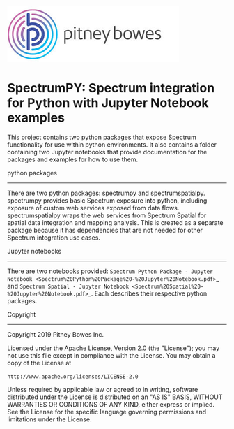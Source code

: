 ![Pitney Bowes](/PitneyBowes_Logo.jpg)
# SpectrumPY: Spectrum integration for Python with Jupyter Notebook examples

This project contains two python packages that expose Spectrum functionality for use within python environments. It also contains a folder containing two Jupyter notebooks that provide documentation for the packages and examples for how to use them.

python packages
***************
There are two python packages: spectrumpy and spectrumspatialpy. spectrumpy provides basic Spectrum exposure into python, including exposure of custom web services exposed from data flows. spectrumspatialpy wraps the web services from Spectrum Spatial for spatial data integration and mapping analysis. This is created as a separate package because it has dependencies that are not needed for other Spectrum integration use cases.

Jupyter notebooks
***************
There are two notebooks provided: `Spectrum Python Package - Jupyter Notebook <Spectrum%20Python%20Package%20-%20Jupyter%20Notebook.pdf>`_ and `Spectrum Spatial - Jupyter Notebook <Spectrum%20Spatial%20-%20Jupyter%20Notebook.pdf>`_. Each describes their respective python packages.

Copyright
***************
Copyright 2019 Pitney Bowes Inc.

Licensed under the Apache License, Version 2.0 (the "License"); you may not use this file except in compliance with the License.  You may obtain a copy of the License at

    http://www.apache.org/licenses/LICENSE-2.0 

Unless required by applicable law or agreed to in writing, software distributed under the License is distributed on an "AS IS" BASIS, WITHOUT WARRANTIES OR CONDITIONS OF ANY KIND, either express or implied.  See the License for the specific language governing permissions and limitations under the License.
